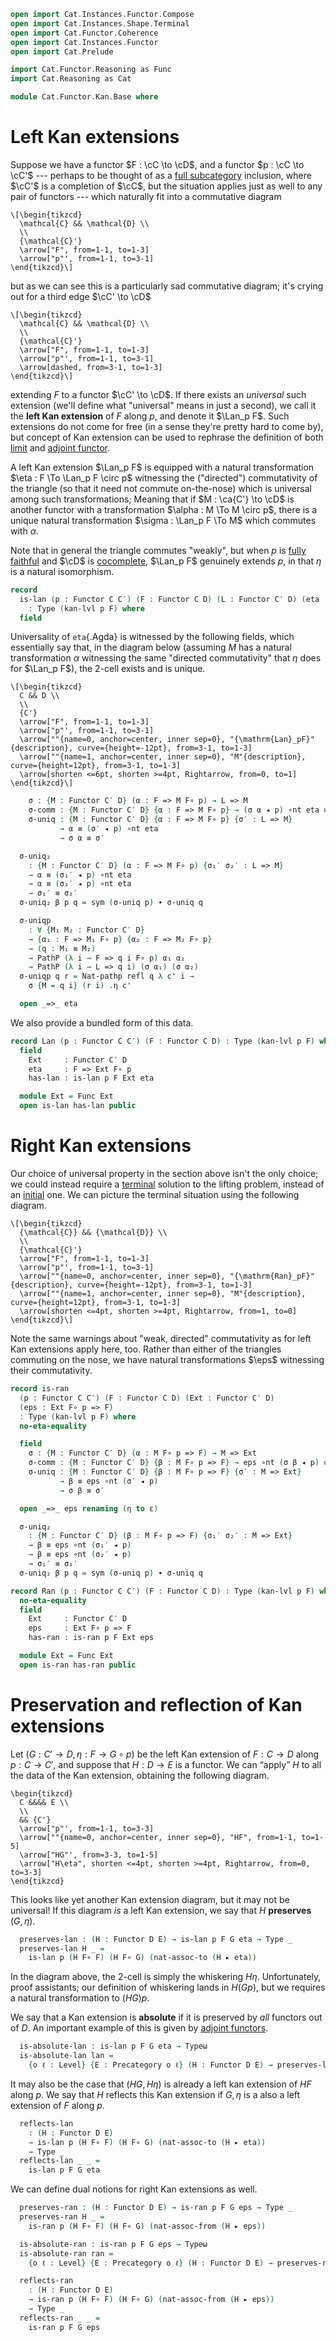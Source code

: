 ```agda
open import Cat.Instances.Functor.Compose
open import Cat.Instances.Shape.Terminal
open import Cat.Functor.Coherence
open import Cat.Instances.Functor
open import Cat.Prelude

import Cat.Functor.Reasoning as Func
import Cat.Reasoning as Cat

module Cat.Functor.Kan.Base where
```

<!--
```agda
private
  variable
    o ℓ : Level
    C C′ D E : Precategory o ℓ
  kan-lvl : ∀ {o ℓ o′ ℓ′ o′′ ℓ′′} {C : Precategory o ℓ} {C′ : Precategory o′ ℓ′} {D : Precategory o′′ ℓ′′}
          → Functor C D → Functor C C′ → Level
  kan-lvl {a} {b} {c} {d} {e} {f} _ _ = a ⊔ b ⊔ c ⊔ d ⊔ e ⊔ f

open _=>_
```
-->

# Left Kan extensions

Suppose we have a functor $F : \cC \to \cD$, and a functor $p :
\cC \to \cC'$ --- perhaps to be thought of as a [full subcategory]
inclusion, where $\cC'$ is a completion of $\cC$, but the
situation applies just as well to any pair of functors --- which
naturally fit into a commutative diagram

[full subcategory]: Cat.Functor.FullSubcategory.html

~~~{.quiver}
\[\begin{tikzcd}
  \mathcal{C} && \mathcal{D} \\
  \\
  {\mathcal{C}'}
  \arrow["F", from=1-1, to=1-3]
  \arrow["p"', from=1-1, to=3-1]
\end{tikzcd}\]
~~~

but as we can see this is a particularly sad commutative diagram; it's
crying out for a third edge $\cC' \to \cD$

~~~{.quiver}
\[\begin{tikzcd}
  \mathcal{C} && \mathcal{D} \\
  \\
  {\mathcal{C}'}
  \arrow["F", from=1-1, to=1-3]
  \arrow["p"', from=1-1, to=3-1]
  \arrow[dashed, from=3-1, to=1-3]
\end{tikzcd}\]
~~~

extending $F$ to a functor $\cC' \to \cD$. If there exists an
_universal_ such extension (we'll define what "universal" means in just
a second), we call it the **left Kan extension** of $F$ along $p$, and
denote it $\Lan_p F$. Such extensions do not come for free (in a sense
they're pretty hard to come by), but concept of Kan extension can be
used to rephrase the definition of both [limit] and [adjoint functor].

[limit]: Cat.Diagram.Limit.Base.html
[adjoint functor]: Cat.Functor.Adjoint.html

A left Kan extension $\Lan_p F$ is equipped with a natural
transformation $\eta : F \To \Lan_p F \circ p$ witnessing the
("directed") commutativity of the triangle (so that it need not commute
on-the-nose) which is universal among such transformations; Meaning that
if $M : \ca{C'} \to \cD$ is another functor with a transformation
$\alpha : M \To M \circ p$, there is a unique natural transformation
$\sigma : \Lan_p F \To M$ which commutes with $\alpha$.

Note that in general the triangle commutes "weakly", but when $p$ is
[fully faithful] and $\cD$ is [cocomplete], $\Lan_p F$ genuinely extends
$p$, in that $\eta$ is a natural isomorphism.

[fully faithful]: Cat.Functor.Base.html#ff-functors
[cocomplete]: Cat.Diagram.Colimit.Base.html#cocompleteness

```agda
record
  is-lan (p : Functor C C′) (F : Functor C D) (L : Functor C′ D) (eta : F => L F∘ p)
    : Type (kan-lvl p F) where
  field
```

Universality of `eta`{.Agda} is witnessed by the following fields, which
essentially say that, in the diagram below (assuming $M$ has a natural
transformation $\alpha$ witnessing the same "directed commutativity"
that $\eta$ does for $\Lan_p F$), the 2-cell exists and is unique.

~~~{.quiver}
\[\begin{tikzcd}
  C && D \\
  \\
  {C'}
  \arrow["F", from=1-1, to=1-3]
  \arrow["p"', from=1-1, to=3-1]
  \arrow[""{name=0, anchor=center, inner sep=0}, "{\mathrm{Lan}_pF}"{description}, curve={height=-12pt}, from=3-1, to=1-3]
  \arrow[""{name=1, anchor=center, inner sep=0}, "M"{description}, curve={height=12pt}, from=3-1, to=1-3]
  \arrow[shorten <=6pt, shorten >=4pt, Rightarrow, from=0, to=1]
\end{tikzcd}\]
~~~

```agda
    σ : {M : Functor C′ D} (α : F => M F∘ p) → L => M
    σ-comm : {M : Functor C′ D} {α : F => M F∘ p} → (σ α ◂ p) ∘nt eta ≡ α
    σ-uniq : {M : Functor C′ D} {α : F => M F∘ p} {σ′ : L => M}
           → α ≡ (σ′ ◂ p) ∘nt eta
           → σ α ≡ σ′

  σ-uniq₂
    : {M : Functor C′ D} (α : F => M F∘ p) {σ₁′ σ₂′ : L => M}
    → α ≡ (σ₁′ ◂ p) ∘nt eta
    → α ≡ (σ₂′ ◂ p) ∘nt eta
    → σ₁′ ≡ σ₂′
  σ-uniq₂ β p q = sym (σ-uniq p) ∙ σ-uniq q

  σ-uniqp
    : ∀ {M₁ M₂ : Functor C′ D}
    → {α₁ : F => M₁ F∘ p} {α₂ : F => M₂ F∘ p}
    → (q : M₁ ≡ M₂)
    → PathP (λ i → F => q i F∘ p) α₁ α₂
    → PathP (λ i → L => q i) (σ α₁) (σ α₂)
  σ-uniqp q r = Nat-pathp refl q λ c' i →
    σ {M = q i} (r i) .η c'

  open _=>_ eta
```

We also provide a bundled form of this data.

```agda
record Lan (p : Functor C C′) (F : Functor C D) : Type (kan-lvl p F) where
  field
    Ext     : Functor C′ D
    eta     : F => Ext F∘ p
    has-lan : is-lan p F Ext eta

  module Ext = Func Ext
  open is-lan has-lan public
```

# Right Kan extensions

Our choice of universal property in the section above isn't the only
choice; we could instead require a [terminal] solution to the lifting
problem, instead of an [initial] one. We can picture the terminal
situation using the following diagram.

[terminal]: Cat.Diagram.Terminal.html
[initial]: Cat.Diagram.Initial.html

~~~{.quiver}
\[\begin{tikzcd}
  {\mathcal{C}} && {\mathcal{D}} \\
  \\
  {\mathcal{C}'}
  \arrow["F", from=1-1, to=1-3]
  \arrow["p"', from=1-1, to=3-1]
  \arrow[""{name=0, anchor=center, inner sep=0}, "{\mathrm{Ran}_pF}"{description}, curve={height=-12pt}, from=3-1, to=1-3]
  \arrow[""{name=1, anchor=center, inner sep=0}, "M"{description}, curve={height=12pt}, from=3-1, to=1-3]
  \arrow[shorten <=4pt, shorten >=4pt, Rightarrow, from=1, to=0]
\end{tikzcd}\]
~~~

Note the same warnings about "weak, directed" commutativity as for left
Kan extensions apply here, too. Rather than either of the triangles
commuting on the nose, we have natural transformations $\eps$ witnessing
their commutativity.

```agda
record is-ran
  (p : Functor C C′) (F : Functor C D) (Ext : Functor C′ D)
  (eps : Ext F∘ p => F)
  : Type (kan-lvl p F) where
  no-eta-equality

  field
    σ : {M : Functor C′ D} (α : M F∘ p => F) → M => Ext
    σ-comm : {M : Functor C′ D} {β : M F∘ p => F} → eps ∘nt (σ β ◂ p) ≡ β
    σ-uniq : {M : Functor C′ D} {β : M F∘ p => F} {σ′ : M => Ext}
           → β ≡ eps ∘nt (σ′ ◂ p)
           → σ β ≡ σ′

  open _=>_ eps renaming (η to ε)

  σ-uniq₂
    : {M : Functor C′ D} (β : M F∘ p => F) {σ₁′ σ₂′ : M => Ext}
    → β ≡ eps ∘nt (σ₁′ ◂ p)
    → β ≡ eps ∘nt (σ₂′ ◂ p)
    → σ₁′ ≡ σ₂′
  σ-uniq₂ β p q = sym (σ-uniq p) ∙ σ-uniq q

record Ran (p : Functor C C′) (F : Functor C D) : Type (kan-lvl p F) where
  no-eta-equality
  field
    Ext     : Functor C′ D
    eps     : Ext F∘ p => F
    has-ran : is-ran p F Ext eps

  module Ext = Func Ext
  open is-ran has-ran public
```

<!--
```agda
is-lan-is-prop
  : {p : Functor C C′} {F : Functor C D} {G : Functor C′ D} {eta : F => G F∘ p}
  → is-prop (is-lan p F G eta)
is-lan-is-prop {p = p} {F} {G} {eta} a b = path where
  private
    module a = is-lan a
    module b = is-lan b

  σ≡ : {M : Functor _ _} (α : F => M F∘ p) → a.σ α ≡ b.σ α
  σ≡ α = Nat-path λ x → a.σ-uniq (sym b.σ-comm) ηₚ x

  open is-lan
  path : a ≡ b
  path i .σ α = σ≡ α i
  path i .σ-comm {α = α} =
    is-prop→pathp (λ i → Nat-is-set ((σ≡ α i ◂ p) ∘nt eta) α)
      (a.σ-comm {α = α}) (b.σ-comm {α = α})
      i
  path i .σ-uniq {α = α} β =
    is-prop→pathp (λ i → Nat-is-set (σ≡ α i) _)
      (a.σ-uniq β) (b.σ-uniq β)
      i

is-ran-is-prop
  : {p : Functor C C′} {F : Functor C D} {G : Functor C′ D} {eps : G F∘ p => F}
  → is-prop (is-ran p F G eps)
is-ran-is-prop {p = p} {F} {G} {eps} a b = path where
  private
    module a = is-ran a
    module b = is-ran b

  σ≡ : {M : Functor _ _} (α : M F∘ p => F) → a.σ α ≡ b.σ α
  σ≡ α = Nat-path λ x → a.σ-uniq (sym b.σ-comm) ηₚ x

  open is-ran
  path : a ≡ b
  path i .σ α = σ≡ α i
  path i .σ-comm {β = α} =
    is-prop→pathp (λ i → Nat-is-set (eps ∘nt (σ≡ α i ◂ p)) α)
      (a.σ-comm {β = α}) (b.σ-comm {β = α})
      i
  path i .σ-uniq {β = α} γ =
    is-prop→pathp (λ i → Nat-is-set (σ≡ α i) _)
      (a.σ-uniq γ) (b.σ-uniq γ)
      i
```
-->

# Preservation and reflection of Kan extensions

Let $(G : C' \to D, \eta : F \to G \circ p)$ be the left Kan extension
of $F : C \to D$ along $p : C \to C'$, and suppose that $H : D \to E$ is
a functor. We can “apply” $H$ to all the data of the Kan extension,
obtaining the following diagram.

~~~{.quiver}
\begin{tikzcd}
  C &&&& E \\
  \\
  && {C'}
  \arrow["p"', from=1-1, to=3-3]
  \arrow[""{name=0, anchor=center, inner sep=0}, "HF", from=1-1, to=1-5]
  \arrow["HG"', from=3-3, to=1-5]
  \arrow["H\eta", shorten <=4pt, shorten >=4pt, Rightarrow, from=0, to=3-3]
\end{tikzcd}
~~~

This looks like yet another Kan extension diagram, but it may not be
universal! If this diagram _is_ a left Kan extension, we say that $H$
**preserves** $(G, \eta)$.

<!--
```agda
module _
  {p : Functor C C′} {F : Functor C D} {G : Functor C′ D} {eta : F => G F∘ p} where
```
-->

```agda
  preserves-lan : (H : Functor D E) → is-lan p F G eta → Type _
  preserves-lan H _ =
    is-lan p (H F∘ F) (H F∘ G) (nat-assoc-to (H ▸ eta))
```

In the diagram above, the 2-cell is simply the whiskering $H\eta$.
Unfortunately, proof assistants; our definition of whiskering lands in
$H(Gp)$, but we requires a natural transformation to $(HG)p$.

We say that a Kan extension is **absolute** if it is preserved by *all* functors out of $D$.
An important example of this is given by [adjoint functors].

[adjoint functors]: Cat.Functor.Kan.Adjoint.html

```agda
  is-absolute-lan : is-lan p F G eta → Typeω
  is-absolute-lan lan =
    {o ℓ : Level} {E : Precategory o ℓ} (H : Functor D E) → preserves-lan H lan
```

It may also be the case that $(HG, H\eta)$ is already a left kan
extension of $HF$ along $p$. We say that $H$ reflects this Kan extension
if $G, \eta$ is a also a left extension of $F$ along $p$.

```agda
  reflects-lan
    : (H : Functor D E)
    → is-lan p (H F∘ F) (H F∘ G) (nat-assoc-to (H ▸ eta))
    → Type _
  reflects-lan _ _ =
    is-lan p F G eta
```

<!--
```agda
module _
  {p : Functor C C′} {F : Functor C D} {G : Functor C′ D} {eps : G F∘ p => F} where
```
-->

We can define dual notions for right Kan extensions as well.

```agda
  preserves-ran : (H : Functor D E) → is-ran p F G eps → Type _
  preserves-ran H _ =
    is-ran p (H F∘ F) (H F∘ G) (nat-assoc-from (H ▸ eps))

  is-absolute-ran : is-ran p F G eps → Typeω
  is-absolute-ran ran =
    {o ℓ : Level} {E : Precategory o ℓ} (H : Functor D E) → preserves-ran H ran

  reflects-ran
    : (H : Functor D E)
    → is-ran p (H F∘ F) (H F∘ G) (nat-assoc-from (H ▸ eps))
    → Type _
  reflects-ran _ _ =
    is-ran p F G eps
```

<!--
```agda
to-lan
  : ∀ {p : Functor C C′} {F : Functor C D} {L : Functor C′ D} {eta : F => L F∘ p}
  → is-lan p F L eta
  → Lan p F
to-lan {L = L} lan .Lan.Ext = L
to-lan {eta = eta} lan .Lan.eta = eta
to-lan lan .Lan.has-lan = lan
```
-->
